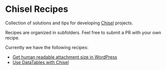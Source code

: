 # Chisel Recipes
Collection of solutions and tips for developing [Chisel](https://github.com/xfiveco/generator-chisel) projects.

Recipes are organized in subfolders. Feel free to submit a PR with your own recipe.

Currently we have the following recipes:

- [Get human readable attachment size in WordPress](https://github.com/xfiveco/chisel-recipes/tree/master/wp-attachment-size)
- [Use DataTables with Chisel](https://github.com/xfiveco/chisel-recipes/tree/master/datatables)
